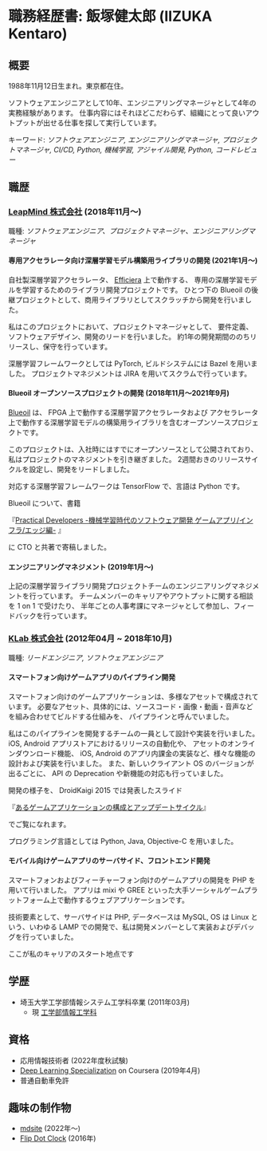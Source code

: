 # 職務経歴書: 飯塚健太郎 (IIZUKA Kentaro)

## 概要

1988年11月12日生まれ。東京都在住。

ソフトウェアエンジニアとして10年、エンジニアリングマネージャとして4年の実務経験があります。
仕事内容にはそれほどこだわらず、組織にとって良いアウトプットが出せる仕事を探して実行しています。

キーワード: *ソフトウェアエンジニア, エンジニアリングマネージャ, プロジェクトマネージャ, CI/CD, Python, 機械学習, アジャイル開発, Python, コードレビュー*

## 職歴

### [LeapMind 株式会社](https://leapmind.io/) (2018年11月〜)

職種: *ソフトウェアエンジニア、プロジェクトマネージャ、エンジニアリングマネージャ*

#### 専用アクセラレータ向け深層学習モデル構築用ライブラリの開発 (2021年1月〜)

自社製深層学習アクセラレータ、 [Efficiera](https://leapmind.io/business/ip/) 上で動作する、
専用の深層学習モデルを学習するためのライブラリ開発プロジェクトです。
ひとつ下の Blueoil の後継プロジェクトとして、商用ライブラリとしてスクラッチから開発を行いました。

私はこのプロジェクトにおいて、プロジェクトマネージャとして、
要件定義、ソフトウェアデザイン、開発のリードを行いました。
約1年の開発期間ののちリリースし、保守を行っています。

深層学習フレームワークとしては PyTorch, ビルドシステムには Bazel を用いました。
プロジェクトマネジメントは JIRA を用いてスクラムで行っています。

#### Blueoil オープンソースプロジェクトの開発 (2018年11月〜2021年9月)

[Blueoil](https://github.com/blue-oil/blueoil) は、
FPGA 上で動作する深層学習アクセラレータおよび
アクセラレータ上で動作する深層学習モデルの構築用ライブラリを含むオープンソースプロジェクトです。

このプロジェクトは、入社時にはすでにオープンソースとして公開されており、
私はプロジェクトのマネジメントを引き継ぎました。
2週間おきのリリースサイクルを設定し、開発をリードしました。

対応する深層学習フレームワークは TensorFlow で、言語は Python です。

Blueoil について、書籍 

『[Practical Developers -機械学習時代のソフトウェア開発 ゲームアプリ/インフラ/エッジ編-](https://gihyo.jp/book/2019/978-4-297-10744-4) 』

に CTO と共著で寄稿しました。

#### エンジニアリングマネジメント (2019年1月〜)

上記の深層学習ライブラリ開発プロジェクトチームのエンジニアリングマネジメントを行っています。
チームメンバーのキャリアやアウトプットに関する相談を 1 on 1 で受けたり、
半年ごとの人事考課にマネージャとして参加し、フィードバックを行っています。

### [KLab 株式会社](https://www.klab.com/jp/) (2012年04月 ~ 2018年10月)

職種: *リードエンジニア, ソフトウェアエンジニア*

#### スマートフォン向けゲームアプリのパイプライン開発

スマートフォン向けのゲームアプリケーションは、多様なアセットで構成されています。
必要なアセット、具体的には、ソースコード・画像・動画・音声などを組み合わせてビルドする仕組みを、
パイプラインと呼んでいました。

私はこのパイプラインを開発するチームの一員として設計や実装を行いました。
iOS, Android アプリストアにおけるリリースの自動化や、
アセットのオンラインダウンロード機能、
iOS, Android のアプリ内課金の実装など、様々な機能の設計および実装を行いました。
また、新しいクライアント OS のバージョンが出るごとに、
API の Deprecation や新機能の対応も行っていました。

開発の様子を、 DroidKaigi 2015 では発表したスライド

『[あるゲームアプリケーションの構成とアップデートサイクル](https://www.slideshare.net/kentaroiizuka/droidkaigi)』

でご覧になれます。


プログラミング言語としては Python, Java, Objective-C を用いました。

#### モバイル向けゲームアプリのサーバサイド、フロントエンド開発

スマートフォンおよびフィーチャーフォン向けのゲームアプリの開発を PHP を用いて行いました。
アプリは mixi や GREE といった大手ソーシャルゲームプラットフォーム上で動作するウェブアプリケーションです。

技術要素として、サーバサイドは PHP, データベースは MySQL, OS は Linux という、いわゆる
LAMP での開発で、私は開発メンバーとして実装およびデバッグを行っていました。

ここが私のキャリアのスタート地点です

## 学歴

- 埼玉大学工学部情報システム工学科卒業 (2011年03月)
    - 現 [工学部情報工学科](http://www.ics.saitama-u.ac.jp/)

## 資格

- 応用情報技術者 (2022年度秋試験)
- [Deep Learning Specialization](https://coursera.org/share/6e35705f3383f7161aea89bb2cc84dc4) on Coursera (2019年4月)
- 普通自動車免許

## 趣味の制作物

- [mdsite](https://github.com/iizukak/mdsite) (2022年〜)
- [Flip Dot Clock](https://www.hackster.io/iizukak/flip-dot-clock-3dd850) (2016年)
